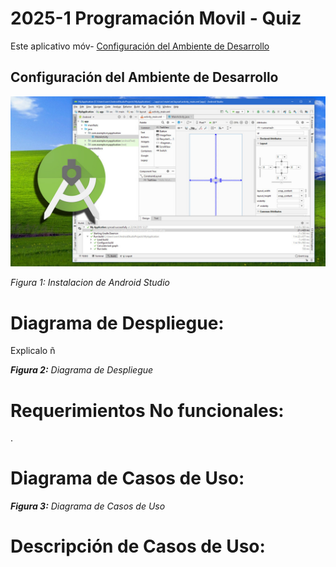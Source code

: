 # 2025-1 Programación Movil - Quiz
Este aplicativo móv- [Configuración del Ambiente de Desarrollo](#configuración-del-ambiente-de-desarrollo)
## Configuración del Ambiente de Desarrollo
![img01](imgs/android.jpg)

*Figura 1: Instalacion de Android Studio*



# Diagrama de Despliegue:
Explicalo
ñ

*<b>Figura 2:</b> Diagrama de Despliegue*



# Requerimientos No funcionales:
.

# Diagrama de Casos de Uso:

*<b>Figura 3:</b> Diagrama de Casos de Uso*


# Descripción de Casos de Uso:
